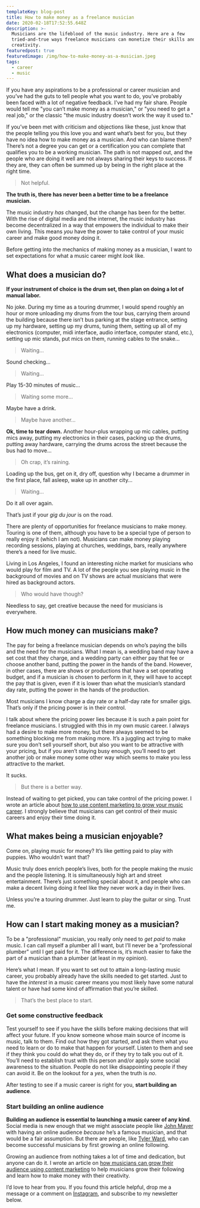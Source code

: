 ```yaml
---
templateKey: blog-post
title: How to make money as a freelance musician
date: 2020-02-18T17:52:55.648Z
description: >-
  Musicians are the lifeblood of the music industry. Here are a few
  tried-and-true ways freelance musicians can monetize their skills and
  creativity.
featuredpost: true
featuredimage: /img/how-to-make-money-as-a-musician.jpeg
tags:
  - career
  - music
---
```


If you have any aspirations to be a professional or career musician and you’ve had the guts to tell people what you want to do, you’ve probably been faced with a lot of negative feedback. I’ve had my fair share. People would tell me "you can’t make money as a musician," or "you need to get a real job," or the classic "the music industry doesn’t work the way it used to."

If you’ve been met with criticism and objections like these, just know that the people telling you this love you and want what’s best for you, but they have no idea how to make money as a musician. And who can blame them? There’s not a degree you can get or a certification you can complete that qualifies you to be a working musician. The path is not mapped out, and the people who are doing it well are not always sharing their keys to success. If they are, they can often be summed up by being in the right place at the right time.

> Not helpful.

**The truth is, there has never been a better time to be a freelance musician.**

The music industry _has_ changed, but the change has been for the better. With the rise of digital media and the internet, the music industry has become decentralized in a way that empowers the individual to make their own living. This means _you_ have the power to take control of your music career and make good money doing it.

Before getting into the mechanics of making money as a musician, I want to set expectations for what a music career might _look_ like.

## What does a musician do?

**If your instrument of choice is the drum set, then plan on doing a lot of manual labor.**

No joke. During my time as a touring drummer, I would spend roughly an hour or more unloading my drums from the tour bus, carrying them around the building because there isn’t bus parking at the stage entrance, setting up my hardware, setting up my drums, tuning them, setting up all of my electronics (computer, midi interface, audio interface, computer stand, etc.), setting up mic stands, put mics on them, running cables to the snake...

> Waiting...

Sound checking...

> Waiting...

Play 15-30 minutes of music...

> Waiting some more...

Maybe have a drink.

> Maybe have another...

**Ok, time to tear down.** Another hour-plus wrapping up mic cables, putting mics away, putting my electronics in their cases, packing up the drums, putting away hardware, carrying the drums across the street because the bus had to move...

> Oh crap, it’s raining.

Loading up the bus, get on it, dry off, question why I became a drummer in the first place, fall asleep, wake up in another city...

> Waiting...

Do it all over again.

That’s just if your _gig du jour_ is on the road.

There are plenty of opportunities for freelance musicians to make money. Touring is one of them, although you have to be a special type of person to really enjoy it (which I am not). Musicians can make money playing recording sessions, playing at churches, weddings, bars, really anywhere there’s a need for live music.

Living in Los Angeles, I found an interesting niche market for musicians who would play for film and TV. A lot of the people you see playing music in the background of movies and on TV shows are actual musicians that were hired as background actors.

> Who would have though?

Needless to say, get creative because the need for musicians is everywhere.

## How much money can musicians make?

The pay for being a freelance musician depends on who’s paying the bills and the need for the musicians. What I mean is, a wedding band may have a set cost that they charge, and a wedding party can either pay that fee or choose another band, putting the power in the hands of the band. However, in other cases, there are shows or productions that have a set operating budget, and if a musician is chosen to perform in it, they will have to accept the pay that is given, even if it is lower than what the musician’s standard day rate, putting the power in the hands of the production.

Most musicians I know charge a day rate or a half-day rate for smaller gigs. That’s only if the pricing power is in their control.

I talk about where the pricing power lies because it is such a pain point for freelance musicians. I struggled with this in my own music career. I always had a desire to make more money, but there always seemed to be something blocking me from making more. It’s a juggling act trying to make sure you don’t sell yourself short, but also you want to be attractive with your pricing, but if you aren’t staying busy enough, you’ll need to get another job or make money some other way which seems to make you less attractive to the market.

It sucks.

> But there is a better way.

Instead of waiting to get picked, you can take control of the pricing power. I wrote an article about [how to use content marketing to grow your music career](/blog/how-musicians-can-grow-their-audience-with-content-marketing/). I strongly believe that musicians can get control of their music careers and enjoy their time doing it.

## What makes being a musician enjoyable?

Come on, playing music for money? It’s like getting paid to play with puppies. Who wouldn’t want that?

Music truly does enrich people’s lives, both for the people making the music and the people listening. It is simultaneously high art and street entertainment. There’s just something special about it, and people who can make a decent living doing it feel like they never work a day in their lives.

Unless you’re a touring drummer. Just learn to play the guitar or sing. Trust me.

## How can I start making money as a musician?

To be a "professional" musician, you really only need to _get paid_ to make music. I can call myself a plumber all I want, but I’ll never be a "professional plumber" until I get paid for it. The difference is, it’s much easier to fake the part of a musician than a plumber (at least in my opinion).

Here’s what I mean. If you want to set out to attain a long-lasting music career, you probably already have the skills needed to get started. Just to have the _interest_ in a music career means you most likely have some natural talent or have had some kind of affirmation that you’re skilled.

> That’s the best place to start.

### Get some constructive feedback

Test yourself to see if you have the skills before making decisions that will affect your future. If you know someone whose main source of income is music, talk to them. Find out how they got started, and ask them what you need to learn or do to make that happen for yourself. Listen to them and see if they think you could do what they do, or if they try to talk you out of it. You’ll need to establish trust with this person and/or apply some social awareness to the situation. People do not like disappointing people if they can avoid it. Be on the lookout for a _yes_, when the truth is _no_.

After testing to see if a music career is right for you, **start building an audience**.

### Start building an online audience

**Building an audience is essential to launching a music career of any kind**. Social media is new enough that we might associate people like <a href="https://www.johnmayer.com/" target="_blank" rel="noopener noreferrer">John Mayer</a> with having an online audience _because_ he’s a famous musician, and that would be a fair assumption. But there are people, like <a href="https://www.youtube.com/user/TylerWardMusic" target="_blank" rel="noopener noreferrer">Tyler Ward</a>, who can become successful musicians by first growing an online following.

Growing an audience from nothing takes a lot of time and dedication, but anyone can do it. I wrote an article on [how musicians can grow their audience using content marketing](/blog/how-musicians-can-grow-their-audience-with-content-marketing/) to help musicians grow their following and learn how to make money with their creativity.

I’d love to hear from you. If you found this article helpful, drop me a message or a comment on <a href="https://www.instagram.com/yousaiditchewie" target="_blank" rel="noreferrer noopener">Instagram</a>, and subscribe to my newsletter below.
